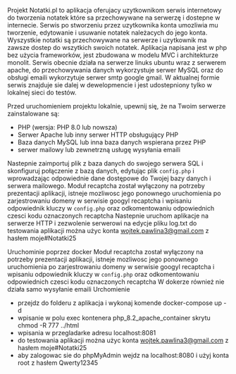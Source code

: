 Projekt Notatki.pl to aplikacja oferujacy uzytkownikom serwis internetowy do tworzenia notatek które sa przechowywane na serwerzę i dostepne w internecie. Serwis po stworzeniu przez uzytkownika konta umozliwia mu tworzenie,  edytowanie i usuwanie  notatek należacych do jego konta. Wyszystkie notatki są przechowywane na serwerze i uzytkownik ma zawsze dostep do wszytkich swoich notatek.
Aplikacja napisana jest w php bez użycia frameworków, jest zbudowana w modelu MVC i architekturze monolit. Serwis obecnie  działa na serwerze linuks ubuntu wraz z serwerem apache, do przechowywania danych wykorzystuje serwer MySQL oraz do obsługi emaili wykorzytuje serwer smtp google gmail. W aktualnej formie serwis znajduje sie dalej w dewelopmencie i jest udostepniony tylko w lokalnej sieci do testów.

Przed uruchomieniem projektu lokalnie, upewnij się, że na Twoim serwerze zainstalowane są:
- PHP (wersja: PHP 8.0 lub nowsza)
- Serwer Apache lub inny serwer HTTP obsługujący PHP
- Baza danych MySQL lub inna baza danych wspierana przez PHP
- serwer mailowy lub zewnetrzną usługę wysyłania emaili

Nastepnie zaimportuj plik z baza danych do swojego serwera SQL i skonfiguruj połączenie z bazą danych, edytując plik `config.php` i wprowadzając odpowiednie dane dostępowe do Twojej bazy danych i serwera mailowego.
Moduł recaptcha został wyłączony na potrzeby prezentacji aplikacji, istneje mozliwosc jego ponownego uruchomienia po zarjestrowaniu domeny w serwisie googyl recaptcha i wpisaniu odpowiednik kluczy w `config.php` oraz odkomentowaniu odpowiednich czesci kodu oznaczonych recaptcha
Nastepnie uruchom aplikacje na serwerze HTTP i zezwolenie serwerowi na edycje pliku log.txt
do testowania aplikacji można użyc konta wojtek.pawlina3@gmail.com z hasłem moje#Notatki25



Uruchominie poprzez  docker
Moduł recaptcha został wyłączony na potrzeby prezentacji aplikacji, istneje mozliwosc jego ponownego uruchomienia po zarjestrowaniu domeny w serwisie googyl recaptcha i wpisaniu odpowiednik kluczy w `config.php` oraz odkomentowaniu odpowiednich czesci kodu oznaczonych recaptcha
W dokerze również nie działa samo wysyłanie emaili
Urchomienie 
- przejdz do folderu z aplikacja i wykonaj komende docker-compose up -d
- wpisanie w polu exec kontenera php_8.2_apache_container skrytu chmod -R 777 ../html
- wpisania w przegladarke adresu localhost:8081
- do testowania aplikacji można użyc konta wojtek.pawlina3@gmail.com z hasłem moje#Notatki25
- aby zalogowac sie do phpMyAdmin wejdz na localhost:8080 i  użyj konta root z hasłem Qwerty12345














